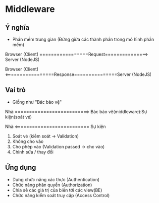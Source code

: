 # Middleware

## Ý nghĩa
 - Phần mềm trung gian (Đứng giữa các thành phần trong mô hình phần mềm)

 Browser (Client) =================Request===============> Server (NodeJS)



 Browser (Client) <=================Response===============Server (NodeJS)

## Vai trò
 - Giống như "Bác bảo vệ"

 Nhà ==========================> Bác bảo vệ(middleware):Sự kiện(soát vé)

 Nhà <========================== Sự kiện
 
1. Soát vé (kiểm soát -> Validation)
2. Không cho vào
3. Cho phép vào (Validation passed -> cho vào)
4. Chỉnh sửa / thay đổi

## Ứng dụng
- Dựng chức năng xác thực (Authentication)
- Chức năng phân quyền (Authorization)
- Chia sẻ các giá trị của biến tới các view(BE)
- Chức năng kiểm soát truy cập (Access Control)